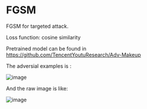 # FGSM
FGSM for targeted attack.

Loss function: cosine similarity

Pretrained model can be found in https://github.com/TencentYoutuResearch/Adv-Makeup

The adversial examples is :

![image](https://github.com/YinDFY/FGSM/assets/127073326/bb2e480e-2aee-4dd0-ac14-9ae424329a2d)

And the raw image is like:

![image](https://github.com/YinDFY/FGSM/assets/127073326/5cc7b04f-1832-4e2c-9bd5-536d5663f264)
